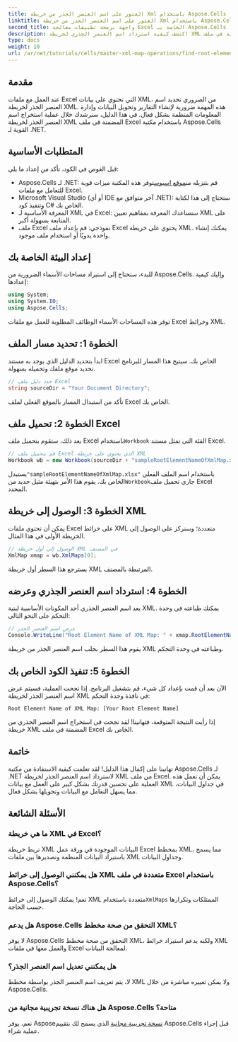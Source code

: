 ```yaml
---
title: العثور على اسم العنصر الجذر من خريطة Xml باستخدام Aspose.Cells
linktitle: العثور على اسم العنصر الجذر من خريطة Xml باستخدام Aspose.Cells
second_title: واجهة برمجة تطبيقات معالجة Excel الخاصة بـ Aspose.Cells .NET
description: اكتشف كيفية استرداد اسم العنصر الجذري لخريطة XML المضمنة في ملف Excel بكفاءة باستخدام Aspose.Cells for .NET. يرشدك هذا الدليل خطوة بخطوة خلال تحميل مستند Excel الخاص بك.
type: docs
weight: 10
url: /ar/net/tutorials/cells/master-xml-map-operations/find-root-element-name-from-xml-map/
---
```

## مقدمة

عند العمل مع ملفات Excel التي تحتوي على بيانات XML، من الضروري تحديد اسم العنصر الجذر لخريطة XML. هذه المهمة ضرورية لإنشاء التقارير وتحويل البيانات وإدارة المعلومات المنظمة بشكل فعال. في هذا الدليل، سنرشدك خلال عملية استخراج اسم العنصر الجذر لخريطة XML المضمنة في ملف Excel باستخدام مكتبة Aspose.Cells القوية لـ .NET.

## المتطلبات الأساسية

قبل الغوص في الكود، تأكد من إعداد ما يلي:
- Aspose.Cells لـ .NET: قم بتنزيله من[موقع اسبوس](https://releases.aspose.com/cells/net/)توفر هذه المكتبة ميزات قوية للتعامل مع ملفات Excel.
- Microsoft Visual Studio (أو أي IDE آخر متوافق مع .NET): ستحتاج إلى هذا لكتابة وتنفيذ كود C# الخاص بك.
- المعرفة الأساسية لـ XML في Excel: ستساعدك المعرفة بمفاهيم تعيين XML على المتابعة بسهولة أكبر.
- ملف Excel نموذجي: قم بإعداد ملف Excel يحتوي على خريطة XML. يمكنك إنشاء واحدة يدويًا أو استخدام ملف موجود.

## إعداد البيئة الخاصة بك
للبدء، ستحتاج إلى استيراد مساحات الأسماء الضرورية من Aspose.Cells. وإليك كيفية إعدادها:

```csharp
using System;
using System.IO;
using Aspose.Cells;
```

توفر هذه المساحات الأسماء الوظائف المطلوبة للعمل مع ملفات Excel وخرائط XML.

## الخطوة 1: تحديد مسار الملف
ابدأ بتحديد الدليل الذي يوجد به مستند Excel الخاص بك. سيتيح هذا المسار للبرنامج تحديد موقع ملفك وتحميله بسهولة.

```csharp
// حدد دليل ملف Excel
string sourceDir = "Your Document Directory";
```

تأكد من استبدال المسار بالموقع الفعلي لملف Excel الخاص بك.

## الخطوة 2: تحميل ملف Excel
 بعد ذلك، ستقوم بتحميل ملف Excel باستخدام`Workbook` الفئة التي تمثل مستند Excel.

```csharp
// قم بتحميل ملف Excel الذي يحتوي على خريطة XML
Workbook wb = new Workbook(sourceDir + "sampleRootElementNameOfXmlMap.xlsx");
```

 يستبدل`"sampleRootElementNameOfXmlMap.xlsx"` باستخدام اسم الملف الفعلي الخاص بك. يقوم هذا الأمر بتهيئة مثيل جديد من`Workbook`جاري تحميل ملف Excel المحدد.

## الخطوة 3: الوصول إلى خريطة XML
يمكن أن تحتوي ملفات Excel على خرائط XML متعددة؛ وسنركز على الوصول إلى الخريطة الأولى في هذا المثال.

```csharp
// الوصول إلى أول خريطة XML في المصنف
XmlMap xmap = wb.XmlMaps[0];
```

يسترجع هذا السطر أول خريطة XML المرتبطة بالمصنف.

## الخطوة 4: استرداد اسم العنصر الجذري وعرضه
يعد اسم العنصر الجذري أحد المكونات الأساسية لبنية XML. يمكنك طباعته في وحدة التحكم على النحو التالي:

```csharp
// عرض اسم العنصر الجذر
Console.WriteLine("Root Element Name of XML Map: " + xmap.RootElementName);
```

يقوم هذا السطر بجلب اسم العنصر الجذر من خريطة XML وطباعته في وحدة التحكم.

## الخطوة 5: تنفيذ الكود الخاص بك
الآن بعد أن قمت بإعداد كل شيء، قم بتشغيل البرنامج. إذا نجحت العملية، فسيتم عرض اسم العنصر الجذر لخريطة XML في نافذة وحدة التحكم:

```plaintext
Root Element Name of XML Map: [Your Root Element Name]
```

إذا رأيت النتيجة المتوقعة، فتهانينا! لقد نجحت في استخراج اسم العنصر الجذري من خريطة XML المضمنة في ملف Excel الخاص بك.

## خاتمة
تهانينا على إكمال هذا الدليل! لقد تعلمت كيفية الاستفادة من مكتبة Aspose.Cells لـ .NET لاسترداد اسم العنصر الجذر لخريطة XML من ملف Excel. يمكن أن تعمل هذه العملية على تحسين قدرتك بشكل كبير على العمل مع بيانات XML في جداول البيانات، مما يسهل التعامل مع البيانات وتحويلها بشكل فعال.

## الأسئلة الشائعة

### ما هي خريطة XML في Excel؟
تربط خريطة XML البيانات الموجودة في ورقة عمل Excel بمخطط XML، مما يسمح باستيراد البيانات المنظمة وتصديرها بين ملفات XML وجداول البيانات.

### هل يمكنني الوصول إلى خرائط XML متعددة في ملف Excel باستخدام Aspose.Cells؟
 نعم! يمكنك الوصول إلى خرائط XML متعددة باستخدام`XmlMaps` الممتلكات وتكرارها حسب الحاجة.

### هل يدعم Aspose.Cells التحقق من صحة مخطط XML؟
لا يوفر Aspose.Cells التحقق من صحة مخطط XML، ولكنه يدعم استيراد خرائط XML والعمل معها في ملفات Excel لمعالجة البيانات.

### هل يمكنني تعديل اسم العنصر الجذر؟
لا، يتم تعريف اسم العنصر الجذر بواسطة مخطط XML ولا يمكن تغييره مباشرة من خلال Aspose.Cells.

### هل هناك نسخة تجريبية مجانية من Aspose.Cells متاحة؟
 نعم، يوفر Aspose[نسخة تجريبية مجانية](https://releases.aspose.com/) الذي يسمح لك بتقييم Aspose.Cells قبل إجراء عملية شراء.
